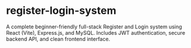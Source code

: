 # register-login-system
A complete beginner-friendly full-stack Register and Login system using React (Vite), Express.js, and MySQL. Includes JWT authentication, secure backend API, and clean frontend interface.
